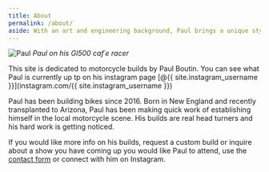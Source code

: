 ```yaml
---
title: About
permalink: /about/
aside: With an art and engineering background, Paul brings a unique style to his builds with beautiful clean lines and functional simplicity.
---
```


![Paul](/bikes/assets/img/Paul.jpg#border)
*Paul on his Gl500 caf´e racer*

This site is dedicated to motorcycle builds by Paul Boutin. You can see what Paul is currently up tp on his instagram page [@{{ site.instagram_username }}](instagram.com/{{ site.instagram_username }})

Paul has been building bikes since 2016. Born in New England and recently transplanted to Arizona, Paul has been making quick work of establishing himself in the local motorcycle scene. His builds are real head turners and his hard work is getting noticed.

If you would like more info on his builds, request a custom build or inquire about a show you have coming up you would like Paul to attend, use the [contact form](/bikes/contact/) or connect with him on Instagram.